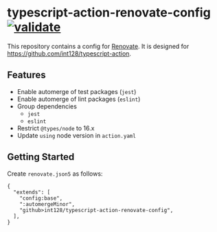 # typescript-action-renovate-config [![validate](https://github.com/int128/typescript-action-renovate-config/actions/workflows/validate.yaml/badge.svg)](https://github.com/int128/typescript-action-renovate-config/actions/workflows/validate.yaml)

This repository contains a config for [Renovate](https://docs.renovatebot.com).
It is designed for https://github.com/int128/typescript-action.


## Features
- Enable automerge of test packages (`jest`)
- Enable automerge of lint packages (`eslint`)
- Group dependencies
  - `jest`
  - `eslint`
- Restrict `@types/node` to 16.x
- Update `using` node version in `action.yaml`


## Getting Started

Create `renovate.json5` as follows:

```json5
{
  "extends": [
    "config:base",
    ":automergeMinor",
    "github>int128/typescript-action-renovate-config",
  ],
}
```
